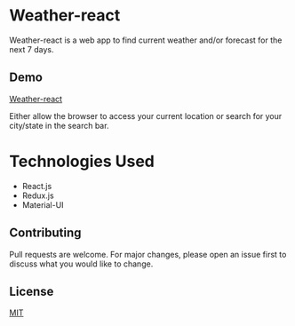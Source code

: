 # Weather-react

Weather-react is a web app to find current weather and/or forecast for the next 7 days. 



## Demo

[Weather-react](https://shreeyansh-b.github.io/weather-react/)

Either allow the browser to access your current location or search for your city/state in the search bar.



# Technologies Used
* React.js
* Redux.js
* Material-UI 


## Contributing
Pull requests are welcome. For major changes, please open an issue first to discuss what you would like to change.

## License
[MIT](https://choosealicense.com/licenses/mit/)

